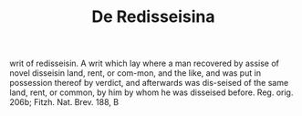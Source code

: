 ---
title: De Redisseisina
letter: D
permalink: "/definitions/bld-de-redisseisina.html"
body: writ of redisseisin. A writ which lay where a man recovered by assise of novel
  disseisin land, rent, or com-mon, and the like, and was put in possession thereof
  by verdict, and afterwards was dis-seised of the same land, rent, or common, by
  him by whom he was disseised before. Reg. orig. 206b; Fitzh. Nat. Brev. 188, B
published_at: '2018-07-07'
source: Black's Law Dictionary 2nd Ed (1910)
layout: post
---